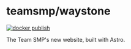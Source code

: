 # teamsmp/waystone

[![docker publish](https://github.com/teamsmp/waystone/actions/workflows/docker-publish.yml/badge.svg)](https://github.com/teamsmp/waystone/actions/workflows/docker-publish.yml)

The Team SMP's new website, built with Astro.
